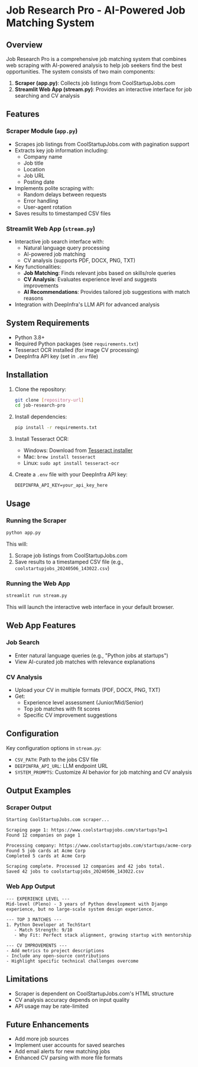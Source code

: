 # Job Research Pro - AI-Powered Job Matching System

## Overview

Job Research Pro is a comprehensive job matching system that combines web scraping with AI-powered analysis to help job seekers find the best opportunities. The system consists of two main components:

1. **Scraper (app.py)**: Collects job listings from CoolStartupJobs.com
2. **Streamlit Web App (stream.py)**: Provides an interactive interface for job searching and CV analysis

## Features

### Scraper Module (`app.py`)
- Scrapes job listings from CoolStartupJobs.com with pagination support
- Extracts key job information including:
  - Company name
  - Job title
  - Location
  - Job URL
  - Posting date
- Implements polite scraping with:
  - Random delays between requests
  - Error handling
  - User-agent rotation
- Saves results to timestamped CSV files

### Streamlit Web App (`stream.py`)
- Interactive job search interface with:
  - Natural language query processing
  - AI-powered job matching
  - CV analysis (supports PDF, DOCX, PNG, TXT)
- Key functionalities:
  - **Job Matching**: Finds relevant jobs based on skills/role queries
  - **CV Analysis**: Evaluates experience level and suggests improvements
  - **AI Recommendations**: Provides tailored job suggestions with match reasons
- Integration with DeepInfra's LLM API for advanced analysis

## System Requirements

- Python 3.8+
- Required Python packages (see `requirements.txt`)
- Tesseract OCR installed (for image CV processing)
- DeepInfra API key (set in `.env` file)

## Installation

1. Clone the repository:
   ```bash
   git clone [repository-url]
   cd job-research-pro
   ```

2. Install dependencies:
   ```bash
   pip install -r requirements.txt
   ```

3. Install Tesseract OCR:
   - Windows: Download from [Tesseract installer](https://github.com/UB-Mannheim/tesseract/wiki)
   - Mac: `brew install tesseract`
   - Linux: `sudo apt install tesseract-ocr`

4. Create a `.env` file with your DeepInfra API key:
   ```
   DEEPINFRA_API_KEY=your_api_key_here
   ```

## Usage

### Running the Scraper
```bash
python app.py
```
This will:
1. Scrape job listings from CoolStartupJobs.com
2. Save results to a timestamped CSV file (e.g., `coolstartupjobs_20240506_143022.csv`)

### Running the Web App
```bash
streamlit run stream.py
```
This will launch the interactive web interface in your default browser.

## Web App Features

### Job Search
- Enter natural language queries (e.g., "Python jobs at startups")
- View AI-curated job matches with relevance explanations

### CV Analysis
- Upload your CV in multiple formats (PDF, DOCX, PNG, TXT)
- Get:
  - Experience level assessment (Junior/Mid/Senior)
  - Top job matches with fit scores
  - Specific CV improvement suggestions

## Configuration

Key configuration options in `stream.py`:
- `CSV_PATH`: Path to the jobs CSV file
- `DEEPINFRA_API_URL`: LLM endpoint URL
- `SYSTEM_PROMPTS`: Customize AI behavior for job matching and CV analysis

## Output Examples

### Scraper Output
```
Starting CoolStartupJobs.com scraper...

Scraping page 1: https://www.coolstartupjobs.com/startups?p=1
Found 12 companies on page 1

Processing company: https://www.coolstartupjobs.com/startups/acme-corp
Found 5 job cards at Acme Corp
Completed 5 cards at Acme Corp

Scraping complete. Processed 12 companies and 42 jobs total.
Saved 42 jobs to coolstartupjobs_20240506_143022.csv
```

### Web App Output
```
--- EXPERIENCE LEVEL ---
Mid-level (Pleno) - 3 years of Python development with Django experience, but no large-scale system design experience.

--- TOP 3 MATCHES ---
1. Python Developer at TechStart
   - Match Strength: 9/10
   - Why Fit: Perfect stack alignment, growing startup with mentorship

--- CV IMPROVEMENTS ---
- Add metrics to project descriptions
- Include any open-source contributions
- Highlight specific technical challenges overcome
```

## Limitations
- Scraper is dependent on CoolStartupJobs.com's HTML structure
- CV analysis accuracy depends on input quality
- API usage may be rate-limited

## Future Enhancements
- Add more job sources
- Implement user accounts for saved searches
- Add email alerts for new matching jobs
- Enhanced CV parsing with more file formats
